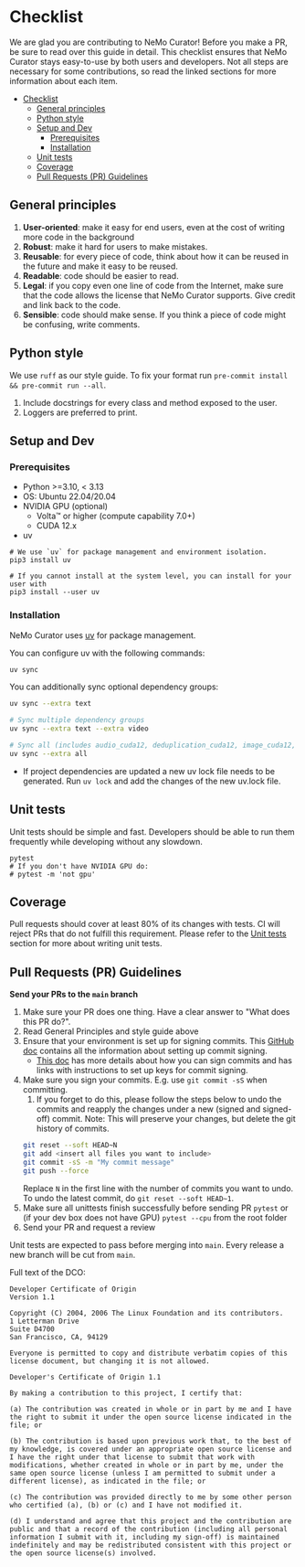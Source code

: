 # Checklist

We are glad you are contributing to NeMo Curator! Before you make a PR, be sure to read over this guide in detail.
This checklist ensures that NeMo Curator stays easy-to-use by both users and developers.
Not all steps are necessary for some contributions, so read the linked sections for more information about each item.

- [Checklist](#checklist)
  - [General principles](#general-principles)
  - [Python style](#python-style)
  - [Setup and Dev](#setup-and-dev)
    - [Prerequisites](#prerequisites)
    - [Installation](#installation)
  - [Unit tests](#unit-tests)
  - [Coverage](#coverage)
  - [Pull Requests (PR) Guidelines](#pull-requests-pr-guidelines)

## General principles
1. **User-oriented**: make it easy for end users, even at the cost of writing more code in the background
1. **Robust**: make it hard for users to make mistakes.
1. **Reusable**: for every piece of code, think about how it can be reused in the future and make it easy to be reused.
1. **Readable**: code should be easier to read.
1. **Legal**: if you copy even one line of code from the Internet, make sure that the code allows the license that NeMo Curator supports. Give credit and link back to the code.
1. **Sensible**: code should make sense. If you think a piece of code might be confusing, write comments.

## Python style
We use ``ruff`` as our style guide. To fix your format run `pre-commit install && pre-commit run --all`.

1. Include docstrings for every class and method exposed to the user.
1. Loggers are preferred to print.

## Setup and Dev

### Prerequisites

- Python >=3.10, < 3.13
- OS: Ubuntu 22.04/20.04
- NVIDIA GPU (optional)
  - Volta™ or higher (compute capability 7.0+)
  - CUDA 12.x
- uv

```
# We use `uv` for package management and environment isolation.
pip3 install uv

# If you cannot install at the system level, you can install for your user with
pip3 install --user uv
```

### Installation

NeMo Curator uses [uv](https://docs.astral.sh/uv/) for package management.

You can configure uv with the following commands:

```bash
uv sync
```

You can additionally sync optional dependency groups:

```bash
uv sync --extra text

# Sync multiple dependency groups
uv sync --extra text --extra video

# Sync all (includes audio_cuda12, deduplication_cuda12, image_cuda12, text_cuda12, video_cuda12)
uv sync --extra all
```

- If project dependencies are updated a new uv lock file needs to be generated. Run `uv lock` and add the changes of the new uv.lock file.

## Unit tests
Unit tests should be simple and fast.
Developers should be able to run them frequently while developing without any slowdown.
```
pytest
# If you don't have NVIDIA GPU do:
# pytest -m 'not gpu'
```

## Coverage
Pull requests should cover at least 80% of its changes with tests. CI will reject PRs that do not fulfill this requirement. Please refer to the [Unit tests](#unit-tests) section for more about writing unit tests.

## Pull Requests (PR) Guidelines

**Send your PRs to the `main` branch**

1) Make sure your PR does one thing. Have a clear answer to "What does this PR do?".
2) Read General Principles and style guide above
3) Ensure that your environment is set up for signing commits. This [GitHub doc](https://docs.github.com/en/authentication/managing-commit-signature-verification) contains all the information about setting up commit signing.
    - [This doc](https://docs.github.com/en/authentication/managing-commit-signature-verification/signing-commits) has more details about how you can sign commits and has links with instructions to set up keys for commit signing.
4) Make sure you sign your commits. E.g. use ``git commit -sS`` when committing.
    1) If you forget to do this, please follow the steps below to undo the commits and reapply the changes under a new (signed and signed-off) commit. Note: This will preserve your changes, but delete the git history of commits.
    ```bash
    git reset --soft HEAD~N
    git add <insert all files you want to include>
    git commit -sS -m "My commit message"
    git push --force
    ```
    Replace `N` in the first line with the number of commits you want to undo. To undo the latest commit, do `git reset --soft HEAD~1`.
4) Make sure all unittests finish successfully before sending PR ``pytest`` or (if your dev box does not have GPU) ``pytest --cpu`` from the root folder
5) Send your PR and request a review

Unit tests are expected to pass before merging into `main`.
Every release a new branch will be cut from `main`.

Full text of the DCO:

```
Developer Certificate of Origin
Version 1.1

Copyright (C) 2004, 2006 The Linux Foundation and its contributors.
1 Letterman Drive
Suite D4700
San Francisco, CA, 94129

Everyone is permitted to copy and distribute verbatim copies of this license document, but changing it is not allowed.

Developer's Certificate of Origin 1.1

By making a contribution to this project, I certify that:

(a) The contribution was created in whole or in part by me and I have the right to submit it under the open source license indicated in the file; or

(b) The contribution is based upon previous work that, to the best of my knowledge, is covered under an appropriate open source license and I have the right under that license to submit that work with modifications, whether created in whole or in part by me, under the same open source license (unless I am permitted to submit under a different license), as indicated in the file; or

(c) The contribution was provided directly to me by some other person who certified (a), (b) or (c) and I have not modified it.

(d) I understand and agree that this project and the contribution are public and that a record of the contribution (including all personal information I submit with it, including my sign-off) is maintained indefinitely and may be redistributed consistent with this project or the open source license(s) involved.
```
